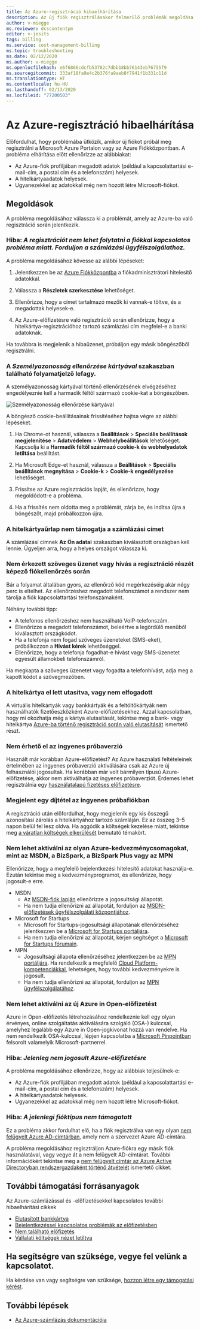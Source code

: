 ```yaml
---
title: Az Azure-regisztráció hibaelhárítása
description: Az új fiók regisztrálásakor felmerülő problémák megoldása a Microsoft Azure Portal Fiókközpontjában.
author: v-miegge
ms.reviewer: dcscontentpm
editor: v-jesits
tags: billing
ms.service: cost-management-billing
ms.topic: troubleshooting
ms.date: 02/12/2020
ms.author: v-miegge
ms.openlocfilehash: e6f6866cdcfb53782c7dbb18bb76143eb76755f9
ms.sourcegitcommit: 333af18fa9e4c2b376fa9aeb8f7941f1b331c11d
ms.translationtype: HT
ms.contentlocale: hu-HU
ms.lasthandoff: 02/13/2020
ms.locfileid: "77200503"
---
```

# <a name="troubleshoot-azure-sign-up"></a>Az Azure-regisztráció hibaelhárítása

Előfordulhat, hogy problémába ütközik, amikor új fiókot próbál meg regisztrálni a Microsoft Azure Portalon vagy az Azure Fiókközpontban. A probléma elhárítása előtt ellenőrizze az alábbiakat:

- Az Azure-fiók profiljában megadott adatok (például a kapcsolattartási e-mail-cím, a postai cím és a telefonszám) helyesek.
- A hitelkártyaadatok helyesek.
- Ugyanezekkel az adatokkal még nem hozott létre Microsoft-fiókot.

## <a name="resolutions"></a>Megoldások

A probléma megoldásához válassza ki a problémát, amely az Azure-ba való regisztráció során jelentkezik.

### <a name="error-we-cannot-proceed-with-sign-up-due-to-an-issue-with-your-account-please-contact-billing-support"></a>Hiba: *A regisztrációt nem lehet folytatni a fiókkal kapcsolatos probléma miatt. Forduljon a számlázási ügyfélszolgálathoz.*

A probléma megoldásához kövesse az alábbi lépéseket:

1. Jelentkezzen be az [Azure Fiókközpontba](https://account.azure.com/Profile) a fiókadminisztrátori hitelesítő adatokkal.

2. Válassza a **Részletek szerkesztése** lehetőséget.

3. Ellenőrizze, hogy a címet tartalmazó mezők ki vannak-e töltve, és a megadottak helyesek-e.

4. Az Azure-előfizetésre való regisztráció során ellenőrizze, hogy a hitelkártya-regisztrációhoz tartozó számlázási cím megfelel-e a banki adatoknak.

Ha továbbra is megjelenik a hibaüzenet, próbáljon egy másik böngészőből regisztrálni.

### <a name="progress-bar-hangs-in-identity-verification-by-card-section"></a>A *Személyazonosság ellenőrzése kártyával* szakaszban található folyamatjelző lefagy.

A személyazonosság kártyával történő ellenőrzésének elvégzéséhez engedélyeznie kell a harmadik féltől származó cookie-kat a böngészőben.

![Személyazonosság ellenőrzése kártyával](./media/troubleshoot-azure-sign-up/identify-verification-by-card.png)

A böngésző cookie-beállításainak frissítéséhez hajtsa végre az alábbi lépéseket.

1. Ha Chrome-ot használ, válassza a **Beállítások** > **Speciális beállítások megjelenítése** > **Adatvédelem** > **Webhelybeállítások** lehetőséget. Kapcsolja ki a **Harmadik féltől származó cookie-k és webhelyadatok letiltása** beállítást.

2. Ha Microsoft Edge-et használ, válassza a **Beállítások** > **Speciális beállítások megnyitása** > **Cookie-k** > **Cookie-k engedélyezése** lehetőséget.

3. Frissítse az Azure regisztrációs lapját, és ellenőrizze, hogy megoldódott-e a probléma.

4. Ha a frissítés nem oldotta meg a problémát, zárja be, és indítsa újra a böngészőt, majd próbálkozzon újra.

### <a name="credit-card-form-doesnt-support-my-billing-address"></a>A hitelkártyaűrlap nem támogatja a számlázási címet

A számlázási címnek **Az Ön adatai** szakaszban kiválasztott országban kell lennie. Ügyeljen arra, hogy a helyes országot válassza ki.

### <a name="no-text-messages-or-calls-during-sign-up-account-verification"></a>Nem érkezett szöveges üzenet vagy hívás a regisztráció részét képező fiókellenőrzés során

Bár a folyamat általában gyors, az ellenőrző kód megérkezéséig akár négy perc is eltelhet. Az ellenőrzéshez megadott telefonszámot a rendszer nem tárolja a fiók kapcsolattartási telefonszámaként.

Néhány további tipp:

- A telefonos ellenőrzéshez nem használható VoIP-telefonszám.
- Ellenőrizze a megadott telefonszámot, beleértve a legördülő menüből kiválasztott országkódot.
- Ha a telefonja nem fogad szöveges üzeneteket (SMS-eket), próbálkozzon a **Hívást kérek** lehetőséggel.
- Ellenőrizze, hogy a telefonja fogadhat-e hívást vagy SMS-üzenetet egyesült államokbeli telefonszámról.

Ha megkapta a szöveges üzenetet vagy fogadta a telefonhívást, adja meg a kapott kódot a szövegmezőben.

### <a name="credit-card-declined-or-not-accepted"></a>A hitelkártya el lett utasítva, vagy nem elfogadott

A virtuális hitelkártyák vagy bankkártyák és a feltöltőkártyák nem használhatók fizetőeszközként Azure-előfizetésekhez. Azzal kapcsolatban, hogy mi okozhatja még a kártya elutasítását, tekintse meg a bank- vagy hitelkártya [Azure-ba történő regisztráció során való elutasítását](https://support.microsoft.com/help/4042960) ismertető részt.

### <a name="free-trial-is-not-available"></a>Nem érhető el az ingyenes próbaverzió

Használt már korábban Azure-előfizetést? Az Azure használati feltételeinek értelmében az ingyenes próbaverzió aktiválására csak az Azure új felhasználói jogosultak. Ha korábban már volt bármilyen típusú Azure-előfizetése, akkor nem aktiválhatja az ingyenes próbaverziót. Érdemes lehet regisztrálnia egy [használatalapú fizetéses előfizetésre](https://azure.microsoft.com/offers/ms-azr-0003p/).

### <a name="i-saw-a-charge-on-my-free-trial-account"></a>Megjelent egy díjtétel az ingyenes próbafiókban

A regisztráció után előfordulhat, hogy megjelenik egy kis összegű azonosítási zárolás a hitelkártyához tartozó számláján. Ez az összeg 3–5 napon belül fel lesz oldva. Ha aggódik a költségek kezelése miatt, tekintse meg [a váratlan költségek elkerülését](getting-started.md) bemutató témakört.

### <a name="cant-activate-azure-benefit-plan-like-msdn-bizspark-bizsparkplus-or-mpn"></a>Nem lehet aktiválni az olyan Azure-kedvezménycsomagokat, mint az MSDN, a BizSpark, a BizSpark Plus vagy az MPN

Ellenőrizze, hogy a megfelelő bejelentkezési hitelesítő adatokat használja-e. Ezután tekintse meg a kedvezményprogramot, és ellenőrizze, hogy jogosult-e erre.

- MSDN
  - Az [MSDN-fiók lapján](https://msdn.microsoft.com/subscriptions/manage/default.aspx) ellenőrizze a jogosultsági állapotát.
  - Ha nem tudja ellenőrizni az állapotát, forduljon az [MSDN-előfizetések ügyfélszolgálati központjához](https://msdn.microsoft.com/library/aa493452.aspx).
- Microsoft for Startups
  - Microsoft for Startups-jogosultsági állapotának ellenőrzéséhez jelentkezzen be a [Microsoft for Startups portáljára](https://startups.microsoft.com/#start-two).
  - Ha nem tudja ellenőrizni az állapotát, kérjen segítséget a [Microsoft for Startups fórumain](https://www.microsoftpartnercommunity.com/t5/Microsoft-for-Startups/ct-p/Microsoft_Startups).
- MPN
  - Jogosultsági állapota ellenőrzéséhez jelentkezzen be az [MPN portáljára](https://mspartner.microsoft.com/Pages/Locale.aspx). Ha rendelkezik a megfelelő [Cloud Platform-kompetenciákkal](https://mspartner.microsoft.com/pages/membership/cloud-platform-competency.aspx), lehetséges, hogy további kedvezményekre is jogosult.
  - Ha nem tudja ellenőrizni az állapotát, forduljon az [MPN ügyfélszolgálatához](https://mspartner.microsoft.com/Pages/Support/Premium/contact-support.aspx).

### <a name="cant-activate-new-azure-in-open-subscription"></a>Nem lehet aktiválni az új Azure in Open-előfizetést

Azure in Open-előfizetés létrehozásához rendelkeznie kell egy olyan érvényes, online szolgáltatás aktiválására szolgáló (OSA-) kulccsal, amelyhez legalább egy Azure in Open-jogkivonat hozzá van rendelve. Ha nem rendelkezik OSA-kulccsal, lépjen kapcsolatba a [Microsoft Pinpointban](https://pinpoint.microsoft.com/) felsorolt valamelyik Microsoft-partnerrel.

### <a name="error-you-are-not-eligible-for-an-azure-subscription"></a>Hiba: *Jelenleg nem jogosult Azure-előfizetésre*

A probléma megoldásához ellenőrizze, hogy az alábbiak teljesülnek-e:

- Az Azure-fiók profiljában megadott adatok (például a kapcsolattartási e-mail-cím, a postai cím és a telefonszám) helyesek.
- A hitelkártyaadatok helyesek.
- Ugyanezekkel az adatokkal még nem hozott létre Microsoft-fiókot.

### <a name="error-your-current-account-type-is-not-supported"></a>Hiba: *A jelenlegi fióktípus nem támogatott*

Ez a probléma akkor fordulhat elő, ha a fiók regisztrálva van egy olyan [nem felügyelt Azure AD-címtárban](../../active-directory/users-groups-roles/directory-self-service-signup.md), amely nem a szervezet Azure AD-címtára.

A probléma megoldásához regisztráljon Azure-fiókra egy másik fiók használatával, vagy vegye át a nem felügyelt AD-címtárat. További információkért tekintse meg a [nem felügyelt címtár az Azure Active Directoryban rendszergazdaként történő átvételét](../../active-directory/users-groups-roles/domains-admin-takeover.md) ismertető cikket.

## <a name="additional-help-resources"></a>További támogatási forrásanyagok

Az Azure-számlázással és -előfizetésekkel kapcsolatos további hibaelhárítási cikkek

- [Elutasított bankkártya](troubleshoot-declined-card.md)
- [Bejelentkezéssel kapcsolatos problémák az előfizetésben](troubleshoot-sign-in-issue.md)
- [Nem található előfizetés](no-subscriptions-found.md)
- [Vállalati költségek nézet letiltva](enterprise-mgmt-grp-troubleshoot-cost-view.md)

## <a name="contact-us-for-help"></a>Ha segítségre van szüksége, vegye fel velünk a kapcsolatot.

Ha kérdése van vagy segítségre van szüksége, [hozzon létre egy támogatási kérést](https://ms.portal.azure.com/#blade/Microsoft_Azure_Support/HelpAndSupportBlade/newsupportrequest).

## <a name="next-steps"></a>További lépések

- [Az Azure-számlázás dokumentációja](../../billing/index.md)
